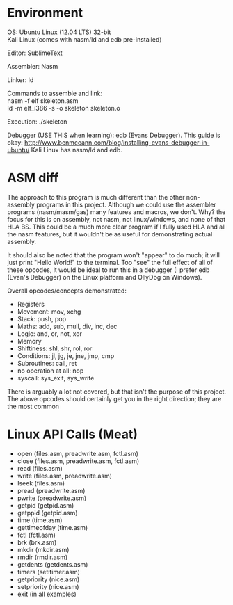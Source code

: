 Environment
=====
OS: Ubuntu Linux (12.04 LTS) 32-bit<br>
Kali Linux (comes with nasm/ld and edb pre-installed)

Editor: SublimeText

Assembler: Nasm

Linker: ld

Commands to assemble and link:<br> 
nasm -f elf skeleton.asm<br>
ld -m elf_i386 -s -o skeleton skeleton.o

Execution: ./skeleton

Debugger (USE THIS when learning): edb (Evans Debugger). This guide is okay: http://www.benmccann.com/blog/installing-evans-debugger-in-ubuntu/
Kali Linux has nasm/ld and edb.

ASM diff
=====
The approach to this program is much different than the other non-assembly programs in this project. Although we could use the assembler programs (nasm/masm/gas) many features and macros, we don't. Why? the focus for this is on assembly, not nasm, not linux/windows, and none of that HLA BS. This could be a much more clear program if I fully used HLA and all the nasm features, but it wouldn't be as useful for demonstrating actual assembly.

It should also be noted that the program won't "appear" to do much; it will just print "Hello World!" to the terminal. Too "see" the full effect of all of these opcodes, it  would be ideal to run this in a debugger (I prefer edb (Evan's Debugger) on the Linux  platform and OllyDbg on Windows).

Overall opcodes/concepts demonstrated:
* Registers
* Movement: mov, xchg
* Stack: push, pop
* Maths: add, sub, mull, div, inc, dec
* Logic: and, or, not, xor
* Memory
* Shiftiness: shl, shr, rol, ror
* Conditions: jl, jg, je, jne, jmp, cmp
* Subroutines: call, ret
* no operation at all: nop
* syscall: sys_exit, sys_write

There is arguably a lot not covered, but that isn't the purpose of this project. The above opcodes should certainly get you in the right direction; they are the most common

Linux API Calls (Meat)
=====
* open (files.asm, preadwrite.asm, fctl.asm)
* close (files.asm, preadwrite.asm, fctl.asm)
* read (files.asm)
* write (files.asm, preadwrite.asm)
* lseek (files.asm)
* pread (preadwrite.asm)
* pwrite (preadwrite.asm)
* getpid (getpid.asm)
* getppid (getpid.asm)
* time (time.asm)
* gettimeofday (time.asm)
* fctl (fctl.asm)
* brk (brk.asm)
* mkdir (mkdir.asm)
* rmdir (rmdir.asm)
* getdents (getdents.asm)
* timers (setitimer.asm)
* getpriority (nice.asm)
* setpriority (nice.asm)
* exit (in all examples)
